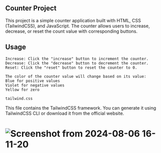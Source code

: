 ## Counter Project

This project is a simple counter application built with HTML, CSS (TailwindCSS), and JavaScript.
The counter allows users to increase, decrease, or reset the count value with corresponding buttons.

## Usage

```
Increase: Click the "increase" button to increment the counter.
Decrease: Click the "decrease" button to decrement the counter.
Reset: Click the "reset" button to reset the counter to 0.

The color of the counter value will change based on its value:
Blue for positive values
Violet for negative values
Yellow for zero
```


`tailwind.css`

This file contains the TailwindCSS framework. 
You can generate it using TailwindCSS CLI or download it from the official website.

 # ![Screenshot from 2024-08-06 16-11-20](https://github.com/user-attachments/assets/febaac77-705c-4fa6-9690-1106a1639834)
